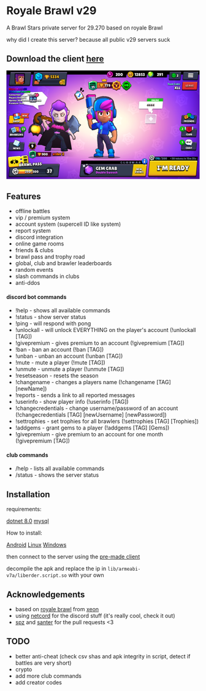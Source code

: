 # Royale Brawl v29

A Brawl Stars private server for 29.270 based on royale Brawl

why did I create this server? because all public v29 servers suck

## Download the client [here](https://mega.nz/file/uqQhQTQD#Dzr-DCdDcm98aXomDpbt0cdLXk2eE1dv_qQEgpb3CM8)
![Logo](https://github.com/Erder00/royale-brawl-v29/blob/main/docs/screenshots/lobby.png?raw=true)


## Features


- offline battles
- vip / premium system
- account system (supercell ID like system)
- report system
- discord integration
- online game rooms
- friends & clubs
- brawl pass and trophy road
- global, club and brawler leaderboards
- random events
- slash commands in clubs
- anti-ddos

#### discord bot commands

- !help - shows all available commands  
- !status - show server status  
- !ping - will respond with pong  
- !unlockall - will unlock EVERYTHING on the player's account (!unlockall [TAG])  
- !givepremium - gives premium to an account (!givepremium [TAG])
- !ban - ban an account (!ban [TAG])  
- !unban - unban an account (!unban [TAG])  
- !mute - mute a player (!mute [TAG])  
- !unmute - unmute a player (!unmute [TAG])  
- !resetseason - resets the season
- !changename - changes a players name (!changename [TAG] [newName])
- !reports - sends a link to all reported messages  
- !userinfo - show player info (!userinfo [TAG])  
- !changecredentials - change username/password of an account (!changecredentials [TAG] [newUsername] [newPassword])  
- !settrophies - set trophies for all brawlers (!settrophies [TAG] [Trophies])  
- !addgems - grant gems to a player (!addgems [TAG] [Gems])  
- !givepremium - give premium to an account for one month (!givepremium [TAG])

#### club commands

- /help - lists all available commands
- /status - shows the server status
## Installation

requirements:

[dotnet 8.0](https://dotnet.microsoft.com/en-us/download/dotnet/8.0)
[mysql](https://dev.mysql.com/downloads/)

How to install:

[Android](https://github.com/Erder00/royale-brawl-v29/blob/main/docs/Android.md)
[Linux](https://github.com/Erder00/royale-brawl-v29/blob/main/docs/Linux.md)
[Windows](https://github.com/Erder00/royale-brawl-v29/blob/main/docs/Windows.md)

then connect to the server using the [pre-made client](https://mega.nz/file/uqQhQTQD#Dzr-DCdDcm98aXomDpbt0cdLXk2eE1dv_qQEgpb3CM8)

decompile the apk and replace the ip in `lib/armeabi-v7a/liberder.script.so` with your own

## Acknowledgements

 - based on [royale brawl](https://github.com/Erder00/royale-brawl) from [xeon](https://git.xeondev.com/xeon)
 - using [netcord](https://netcord.dev) for the discord stuff (it's really cool, check it out)
 - [spz](https://github.com/spz2020) and [santer](https://github.com/SANS3R66) for the pull requests <3

## TODO

- better anti-cheat (check csv shas and apk integrity in script, detect if battles are very short)
- crypto
- add more club commands
- add creator codes
